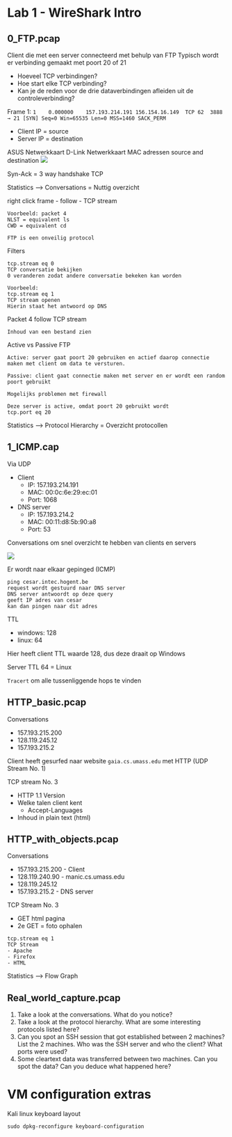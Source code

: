 # Lab 1 - WireShark Intro

## 0_FTP.pcap

Client die met een server connecteerd met behulp van FTP
Typisch wordt er verbinding gemaakt met poort 20 of 21
- Hoeveel TCP verbindingen?
- Hoe start elke TCP verbinding?
- Kan je de reden voor de drie dataverbindingen afleiden uit de controleverbinding?

Frame 1:
```1	0.000000	157.193.214.191	156.154.16.149	TCP	62	3888 → 21 [SYN] Seq=0 Win=65535 Len=0 MSS=1460 SACK_PERM```
	
- Client IP = source
- Server IP = destination

ASUS Netwerkkaart 
D-Link Netwerkkaart 
MAC adressen source and destination 
![](../Attachments/Pasted%20image%2020230217110649.png)

Syn-Ack = 3 way handshake TCP

Statistics --> Conversations
= Nuttig overzicht

right click frame - follow - TCP stream
```
Voorbeeld: packet 4
NLST = equivalent ls
CWD = equivalent cd

FTP is een onveilig protocol
```

Filters
```
tcp.stream eq 0
TCP conversatie bekijken
0 veranderen zodat andere conversatie bekeken kan worden

Voorbeeld:
tcp.stream eq 1
TCP stream openen
Hierin staat het antwoord op DNS
```

Packet 4 follow TCP stream
```
Inhoud van een bestand zien
```

Active vs Passive FTP
```
Active: server gaat poort 20 gebruiken en actief daarop connectie maken met client om data te versturen.

Passive: client gaat connectie maken met server en er wordt een random poort gebruikt

Mogelijks problemen met firewall

Deze server is active, omdat poort 20 gebruikt wordt
tcp.port eq 20
```

Statistics --> Protocol Hierarchy
= Overzicht protocollen

## 1_ICMP.cap


Via UDP
- Client
	- IP: 157.193.214.191
	- MAC: 00:0c:6e:29:ec:01
	- Port: 1068
- DNS server
	- IP: 157.193.214.2
	- MAC: 00:11:d8:5b:90:a8
	- Port: 53

Conversations om snel overzicht te hebben van clients en servers

![](../Attachments/Pasted%20image%2020230217113827.png)

Er wordt naar elkaar gepinged (ICMP)

```
ping cesar.intec.hogent.be
request wordt gestuurd naar DNS server
DNS server antwoordt op deze query
geeft IP adres van cesar
kan dan pingen naar dit adres
```

TTL 
- windows: 128
- linux: 64

Hier heeft client TTL waarde 128, dus deze draait op Windows

Server TTL 64 = Linux

`Tracert` om alle tussenliggende hops te vinden

## HTTP_basic.pcap

Conversations
- 157.193.215.200
- 128.119.245.12
- 157.193.215.2

Client heeft gesurfed naar website `gaia.cs.umass.edu` met HTTP (UDP Stream No. 1)

TCP stream No. 3
- HTTP 1.1 Version
- Welke talen client kent
	- Accept-Languages
- Inhoud in plain text (html)

## HTTP_with_objects.pcap

Conversations
- 157.193.215.200 - Client
- 128.119.240.90 - manic.cs.umass.edu
- 128.119.245.12
- 157.193.215.2 - DNS server

TCP Stream No. 3
- GET html pagina
- 2e GET = foto ophalen

```
tcp.stream eq 1
TCP Stream
- Apache
- Firefox
- HTML
``` 

Statistics --> Flow Graph 

## Real_world_capture.pcap

1.  Take a look at the conversations. What do you notice?
3.  Take a look at the protocol hierarchy. What are some interesting protocols listed here?
4.  Can you spot an SSH session that got established between 2 machines? List the 2 machines. Who was the SSH server and who the client? What ports were used?
5.  Some cleartext data was transferred between two machines. Can you spot the data? Can you deduce what happened here?

# VM configuration extras

Kali linux keyboard layout

```
sudo dpkg-reconfigure keyboard-configuration
```
